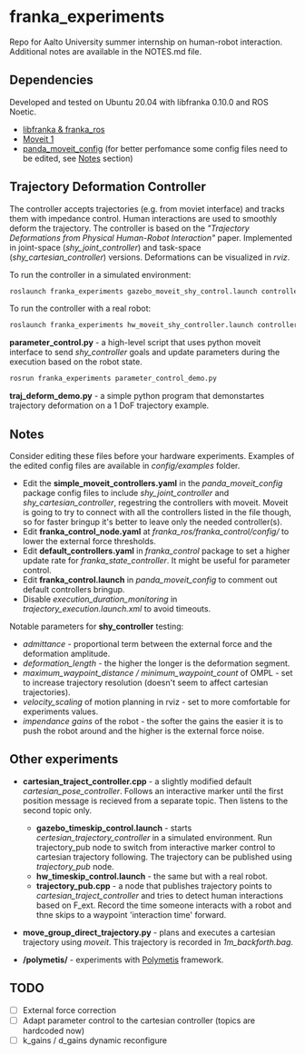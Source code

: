 # franka_experiments
Repo for Aalto University summer internship on human-robot interaction. Additional notes are available in the NOTES.md file.

## Dependencies
Developed and tested on Ubuntu 20.04 with libfranka 0.10.0 and ROS Noetic. 
- [libfranka & franka_ros](https://frankaemika.github.io/docs/installation_linux.html)
- [Moveit 1](https://moveit.ros.org/install/)
- [panda_moveit_config](https://github.com/ros-planning/panda_moveit_config.git) (for better perfomance some config files need to be edited, see [Notes](#Notes) section)

## Trajectory Deformation Controller
The controller accepts trajectories (e.g. from moviet interface) and tracks them with impedance control. Human interactions are used to smoothly deform the trajectory. The controller is based on the *"Trajectory Deformations from Physical Human-Robot Interaction"* paper. Implemented in joint-space (*shy_joint_controller*) and task-space (*shy_cartesian_controller*) versions. Deformations can be visualized in *rviz*.

To run the controller in a simulated environment:
```bash
roslaunch franka_experiments gazebo_moveit_shy_control.launch controller:=shy_joint_controller  # or shy_cartesian_controller
```
To run the controller with a real robot:
```bash
roslaunch franka_experiments hw_moveit_shy_controller.launch controller:=shy_joint_controller  # or shy_cartesian_controller
```
**parameter_control.py** - a high-level script that uses python moveit interface to send *shy_controller* goals and update parameters during the execution based on the robot state. 
  ```bash
  rosrun franka_experiments parameter_control_demo.py
  ```
**traj_deform_demo.py** - a simple python program that demonstartes trajectory deformation on a 1 DoF trajectory example. 



## Notes
Consider editing these files before your hardware experiments.  Examples of the edited config files are available in *config/examples* folder.
- Edit the **simple_moveit_controllers.yaml** in the *panda_moveit_config* package config files to include *shy_joint_controller* and *shy_cartesian_controller*, regestring the controllers with moveit. Moveit is going to try to connect with all the controllers listed in the file though, so for faster bringup it's better to leave only the needed controller(s).  
- Edit **franka_control_node.yaml** at *franka_ros/franka_control/config/* to lower the external force thresholds.
- Edit **default_controllers.yaml** in *franka_control* package to set a higher update rate for *franka_state_controller*. It might be useful for parameter control. 
- Edit **franka_control.launch** in *panda_moveit_config* to comment out default controllers bringup.
- Disable *execution_duration_monitoring* in *trajectory_execution.launch.xml* to avoid timeouts.

Notable parameters for **shy_controller** testing: 
  - *admittance* - proportional term between the external force and the deformation amplitude.
  - *deformation_length* - the higher the longer is the deformation segment. 
  - *maximum_waypoint_distance / minimum_waypoint_count* of OMPL - set to increase trajectory resolution (doesn't seem to affect cartesian trajectories). 
  - *velocity_scaling* of motion planning in rviz - set to more comfortable for experiments values. 
  - *impendance gains* of the robot - the softer the gains the easier it is to push the robot around and the higher is the external force noise.  

## Other experiments

- **cartesian_traject_controller.cpp** - a slightly modified default *cartesian_pose_controller*. Follows an interactive marker until the first position message is recieved from a separate topic. Then listens to the second topic only.

  - **gazebo_timeskip_control.launch** - starts *certesian_trajectory_controller* in a simulated environment. Run trajectory_pub node to switch from interactive marker control to cartesian trajectory following. The trajectory can be published using *trajectory_pub* node. 
  - **hw_timeskip_control.launch** - the same but with a real robot. 
  - **trajectory_pub.cpp** - a node that publishes trajectory points to *cartesian_traject_controller* and tries to detect human interactions based on F_ext. Record the time someone interacts with a robot and thne skips to a waypoint 'interaction time' forward.

- **move_group_direct_trajectory.py** - plans and executes a cartesian trajectory using *moveit*. This trajectory is recorded in *1m_backforth.bag*.
- **/polymetis/** - experiments with [Polymetis](https://facebookresearch.github.io/fairo/polymetis/installation.html) framework. 

## TODO
- [ ] External force correction
- [ ] Adapt parameter control to the cartesian controller (topics are hardcoded now)
- [ ] k_gains / d_gains dynamic reconfigure
